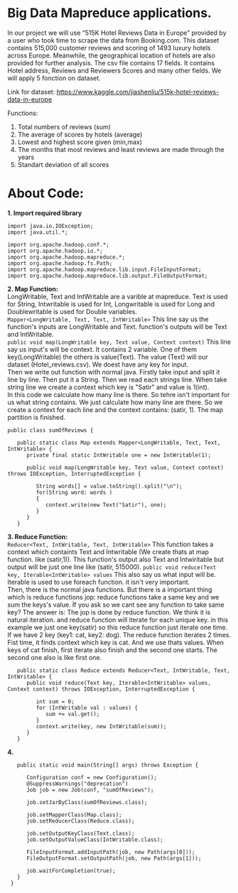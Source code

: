 # Big Data Mapreduce applications. 

In our project we will use “515K Hotel Reviews Data in Europe” provided by a user who took time to scrape the data from Booking.com. 
This dataset contains 515,000 customer reviews and scoring of 1493 luxury hotels across Europe. Meanwhile, the geographical 
location of hotels are also provided for further analysis. The csv file contains 17 fields. It contains Hotel address, 
Reviews and Reviewers Scores and many other fields. We will apply 5 fonction on dataset. 

Link for dataset: https://www.kaggle.com/jiashenliu/515k-hotel-reviews-data-in-europe

Functions:
  1. Total numbers of reviews (sum)
  2. The average of scores by hotels (average)
  3. Lowest and highest score given (min,max)
  4. The months that most reviews  and least reviews are made through the years 
  5. Standart deviation of all scores 
  
# About Code:
**1. Import required library**

```
import java.io.IOException;
import java.util.*;

import org.apache.hadoop.conf.*;
import org.apache.hadoop.io.*;
import org.apache.hadoop.mapreduce.*;
import org.apache.hadoop.fs.Path;
import org.apache.hadoop.mapreduce.lib.input.FileInputFormat;
import org.apache.hadoop.mapreduce.lib.output.FileOutputFormat;
```  
**2. Map Function:**  
    LongWritable, Text and IntWritable are a varible at mapreduce. Text is used for String, Intwritable is used for Int, Longwritable is used for Long and Doublewritable is used for Double variables.  
    `Mapper<LongWritable, Text, Text, IntWritable>` This line say us the function's inputs are LongWritable and Text. function's outputs will be Text and IntWritable.  
    `public void map(LongWritable key, Text value, Context context)` This line say us input's will be context. It contains 2 variable. One of them key(LongWritable) the others is value(Text). The value (Text) will our dataset (Hotel_reviews.csv). We doest have any key for input.  
    Then we write out function with normal java. Firstly take input and split it line by line. Then put it a String. Then we read each strings line. When take string line we create a context which key is "Satir" and value is 1(int).  
    In this code we calculate how many line is there. So tehre isn't important for us what string contains. We just calculate how many line are there. So we create a context for each line and the context contains: (satir, 1). The map partition is finished.
    
```
public class sumOfReviews {

   public static class Map extends Mapper<LongWritable, Text, Text, IntWritable> {
      private final static IntWritable one = new IntWritable(1);

      public void map(LongWritable key, Text value, Context context) throws IOException, InterruptedException {

         String words[] = value.toString().split("\n"); 
         for(String word: words )
         {
            context.write(new Text("Satir"), one);
         }
      }
   }
```  

**3. Reduce Function:**  
`Reducer<Text, IntWritable, Text, IntWritable>` This function takes a context which containts Text and Intwritable (We create thats at map function. like (satir,1)). This function's output also Text and Intwiritable but output will be just one line like (satir, 515000).  `public void reduce(Text key, Iterable<IntWritable> values` This also say us what input will be. Iterable<IntWritable> is used to use foreach function. it isn't very important.  
  Then, there is the normal java functions. But there is a important thing which is reduce functions jop: reduce functions take a same key and we sum the keys's value. İf you ask so we cant see any function to take same key? The answer is: The jop is done by reduce function. We think it is natural iteration. and reduce function will iterate for each unique key. in this example we just one key(satir) so this reduce function just iterate one time.  
  If we have 2 key (key1: cat, key2: dog). The reduce function iterates 2 times. Fist time, it finds context which key is cat. And we use thats values. When keys of cat finish, first iterate also finish and the second one starts. The second one also is like first one.

```
   public static class Reduce extends Reducer<Text, IntWritable, Text, IntWritable> {
      public void reduce(Text key, Iterable<IntWritable> values, Context context) throws IOException, InterruptedException {

         int sum = 0;
         for (IntWritable val : values) {
            sum += val.get();
         }
         context.write(key, new IntWritable(sum));
      }
   }
```  
**4.**
```  
   public static void main(String[] args) throws Exception {

      Configuration conf = new Configuration();
      @SuppressWarnings("deprecation")
      Job job = new Job(conf, "sumOfReviews");

      job.setJarByClass(sumOfReviews.class);

      job.setMapperClass(Map.class);
      job.setReducerClass(Reduce.class);

      job.setOutputKeyClass(Text.class);
      job.setOutputValueClass(IntWritable.class);

      FileInputFormat.addInputPath(job, new Path(args[0]));
      FileOutputFormat.setOutputPath(job, new Path(args[1]));

      job.waitForCompletion(true);
   }
 }
